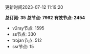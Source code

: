 更新时间2023-07-12 11:19:20

**总订阅: 35**
**总节点: 7962**
**有效节点: 2454**
- v2ray节点: 1595
- ss节点: 330
- trojan节点: 512
- ssr节点: 15
